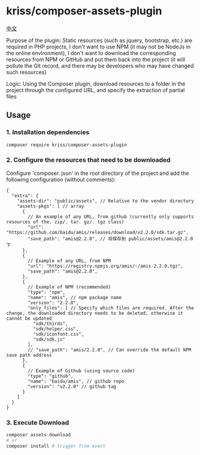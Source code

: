 # kriss/composer-assets-plugin

[中文](./README_CN.md)

Purpose of the plugin:
Static resources (such as jquery, bootstrap, etc.) are required in PHP projects,
I don't want to use NPM (it may not be NodeJs in the online environment),
I don't want to download the corresponding resources from NPM or GitHub and put them back into the project (it will pollute the Git record, and there may be developers who may have changed such resources)

Logic: Using the Composer plugin, download resources to a folder in the project through the configured URL, and specify the extraction of partial files

## Usage

### 1. Installation dependencies

```bash
composer require kriss/composer-assets-plugin
```

### 2. Configure the resources that need to be downloaded

Configure 'composer. json' in the root directory of the project and add the following configuration (without comments):

```json5
{
  "extra": {
    "assets-dir": "public/assets", // Relative to the vendor directory
    "assets-pkgs": [ // array
      {
        // An example of any URL, from github (currently only supports resources of the. zip/. tar. gz/. tgz class)
        "url": "https://github.com/baidu/amis/releases/download/v2.2.0/sdk.tar.gz",
        "save_path": "amis@2.2.0", // 将保存到 public/assets/amis@2.2.0 下
      },
      {
        // Example of any URL, from NPM
        "url": "https://registry.npmjs.org/amis/-/amis-2.2.0.tgz",
        "save_path": "amis@2.2.0",
      },
      {
        // Example of NPM (recommended)
        "type": "npm",
        "name": "amis", // npm package name
        "version": "2.2.0",
        "only_files": [ // Specify which files are required. After the change, the downloaded directory needs to be deleted, otherwise it cannot be updated
          "sdk/thirds",
          "sdk/helper.css",
          "sdk/iconfont.css",
          "sdk/sdk.js"
        ],
        // "save_path": "amis/2.2.0", // Can override the default NPM save path address
      },
      {
        // Example of Github (using source code)
        "type": "github",
        "name": "baidu/amis", // github repo
        "version": "v2.2.0" // github tag
      }
    ]
  }
}
```

### 3. Execute Download

```bash
composer assets-download
# or
composer install # trigger from event
```
